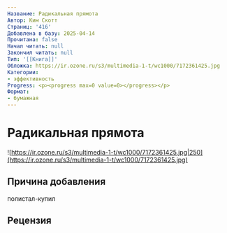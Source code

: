 ```yaml
---
Название: Радикальная прямота
Автор: Ким Скотт
Страниц: '416'
Добавлена в базу: 2025-04-14
Прочитана: false
Начал читать: null
Закончил читать: null
Тип: '[[Книга]]'
Обложка: https://ir.ozone.ru/s3/multimedia-1-t/wc1000/7172361425.jpg
Категории:
- эффективность
Progress: <p><progress max=0 value=0></progress></p>
Формат:
- бумажная
---
```

# Радикальная прямота

![https://ir.ozone.ru/s3/multimedia-1-t/wc1000/7172361425.jpg|250](https://ir.ozone.ru/s3/multimedia-1-t/wc1000/7172361425.jpg)

## Причина добавления

полистал-купил

## Рецензия